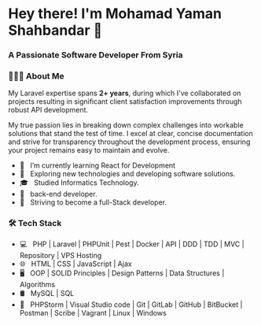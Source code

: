 <h1> Hey there! I'm Mohamad Yaman Shahbandar 👋 </h1>
<h3> A Passionate Software Developer From Syria </h3>
<h3> 👨🏻‍💻 About Me </h3>

<p>My Laravel expertise spans <strong>2+ years</strong>, during which I've collaborated on projects resulting in significant client satisfaction improvements through robust API development.</p>

<p>My true passion lies in breaking down complex challenges into workable solutions that stand the test of time. I excel at clear, concise documentation and strive for transparency throughout the development process, ensuring your project remains easy to maintain and evolve.</p>

- 🔭 &nbsp; I’m currently learning React for Development
- 🤔 &nbsp; Exploring new technologies and developing software solutions.
- 🎓 &nbsp; Studied Informatics Technology.
- 💼 &nbsp; back-end developer.
- 🌱 &nbsp; Striving to become a full-Stack developer.

<h3>🛠 Tech Stack</h3>

- 💻 &nbsp; PHP | Laravel | PHPUnit | Pest | Docker | API | DDD | TDD | MVC | Repository | VPS Hosting
- 🌐 &nbsp; HTML | CSS | JavaScript | Ajax 
- 🖥 &nbsp;  OOP | SOLID Principles | Design Patterns | Data Structures | Algorithms
- 🛢 &nbsp;  MySQL | SQL
- 🔧 &nbsp; PHPStorm | Visual Studio code | Git | GitLab | GitHub | BitBucket | Postman | Scribe | Vagrant | Linux | Windows
